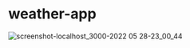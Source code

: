# weather-app


![screenshot-localhost_3000-2022 05 28-23_00_44](https://user-images.githubusercontent.com/102978109/170843002-07128ada-955a-4d63-9134-3d5b6e5cc546.png)
